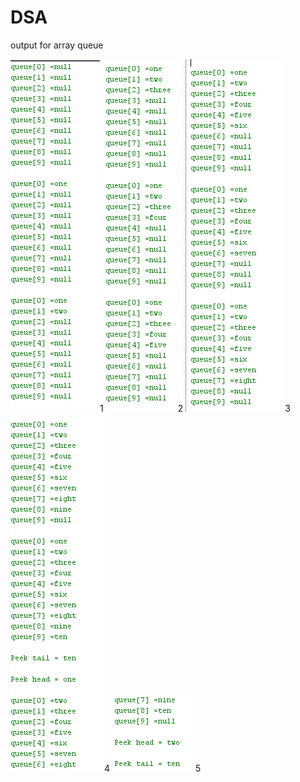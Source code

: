 # DSA

output for array queue

![alt text][img1]1
![alt text][img2]2
![alt text][img3]3
![alt text][img4]4
![alt text][img5]5

[img1]:https://github.com/mdash131/DSA/blob/master/arrayqueue/arrayqueue1.PNG
[img2]:https://github.com/mdash131/DSA/blob/master/arrayqueue/arrayqueue2.PNG
[img3]:https://github.com/mdash131/DSA/blob/master/arrayqueue/arrayqueue3.PNG
[img4]:https://github.com/mdash131/DSA/blob/master/arrayqueue/arrayqueue4.PNG
[img5]:https://github.com/mdash131/DSA/blob/master/arrayqueue/arrayqueue5.PNG









































